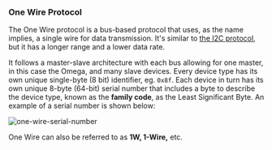 ### One Wire Protocol

The One Wire protocol is a bus-based protocol that uses, as the name implies, a single wire for data transmission. It's similar to [the I2C protocol](#starter-kit-controlling-an-lcd-screen), but it has a longer range and a lower data rate. 

It follows a master-slave architecture with each bus allowing for one master, in this case the Omega, and many slave devices. Every device type has its own unique single-byte (8 bit) identifier, eg. `0x8f`. Each device in turn has its own unique 8-byte (64-bit) serial number that includes a byte to describe the device type, known as the **family code**, as the Least Significant Byte. An example of a serial number is shown below:

![one-wire-serial-number](https://raw.githubusercontent.com/OnionIoT/Onion-Docs/master/Omega2/Kit-Guides/img/one-wire-serial-number.jpg)

One Wire can also be referred to as **1W, 1-Wire,** etc.
